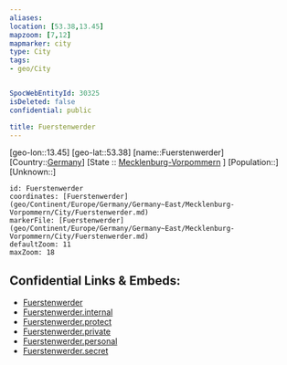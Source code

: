 ```yaml
---
aliases: 
location: [53.38,13.45]
mapzoom: [7,12] 
mapmarker: city 
type: City
tags:
- geo/City


SpocWebEntityId: 30325
isDeleted: false
confidential: public

title: Fuerstenwerder
---
```

[geo-lon::13.45]
[geo-lat::53.38]
[name::Fuerstenwerder]
[Country::[Germany](geo/Continent/Europe/Germany.md)]
[State :: [Mecklenburg-Vorpommern](geo/Continent/Europe/Germany/Germany~East/Mecklenburg-Vorpommern.md) ]
[Population::]
[Unknown::]


```leaflet
id: Fuerstenwerder
coordinates: [Fuerstenwerder](geo/Continent/Europe/Germany/Germany~East/Mecklenburg-Vorpommern/City/Fuerstenwerder.md)
markerFile: [Fuerstenwerder](geo/Continent/Europe/Germany/Germany~East/Mecklenburg-Vorpommern/City/Fuerstenwerder.md)
defaultZoom: 11 
maxZoom: 18
```


## Confidential Links & Embeds: 
- [Fuerstenwerder](../../../../../../../../_public/geo/Continent/Europe/Germany/Germany~East/Mecklenburg-Vorpommern/City/Fuerstenwerder.md) 
- [Fuerstenwerder.internal](../../../../../../../../_internal/geo/Continent/Europe/Germany/Germany~East/Mecklenburg-Vorpommern/City/Fuerstenwerder.internal.md) 
- [Fuerstenwerder.protect](../../../../../../../../_protect/geo/Continent/Europe/Germany/Germany~East/Mecklenburg-Vorpommern/City/Fuerstenwerder.protect.md) 
- [Fuerstenwerder.private](../../../../../../../../_private/geo/Continent/Europe/Germany/Germany~East/Mecklenburg-Vorpommern/City/Fuerstenwerder.private.md) 
- [Fuerstenwerder.personal](../../../../../../../../_personal/geo/Continent/Europe/Germany/Germany~East/Mecklenburg-Vorpommern/City/Fuerstenwerder.personal.md) 
- [Fuerstenwerder.secret](../../../../../../../../_secret/geo/Continent/Europe/Germany/Germany~East/Mecklenburg-Vorpommern/City/Fuerstenwerder.secret.md) 
